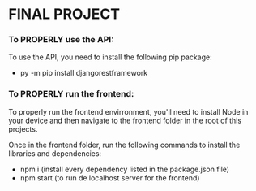 # FINAL PROJECT

### To PROPERLY use the API:

To use the API, you need to install the following pip package:

- py -m pip install djangorestframework

### To PROPERLY run the frontend:

To properly run the frontend envirronment, you'll need to install Node in your device and then navigate to the frontend folder in the root of this projects.

Once in the frontend folder, run the following commands to install the libraries and dependencies:

- npm i (install every dependency listed in the package.json file)
- npm start (to run de localhost server for the frontend)
